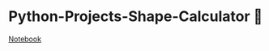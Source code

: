 # Python-Projects-Shape-Calculator 🐍

[Notebook](https://github.com/natnew/Python-Projects-Shape-Calculator/blob/main/shape_calculator%20(copy)%20(1).py)
